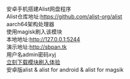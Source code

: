 安卓手机搭建Alist网盘程序<br>
Alist仓库地址:https://github.com/alist-org/alist<br>
aarch64架构处理器</br>
使用magisk刷入该模块<br>
本地地址:http://127.0.0.1:5244<br>
演示地址:http://sbpan.tk <br>
用户名admin密码xyj<br>
<a href="http://blog.xyj1.tk/share/67.html">立刻下载模块刷入体验</a><br>
安卓版alist & alist for android & alist for magsik

